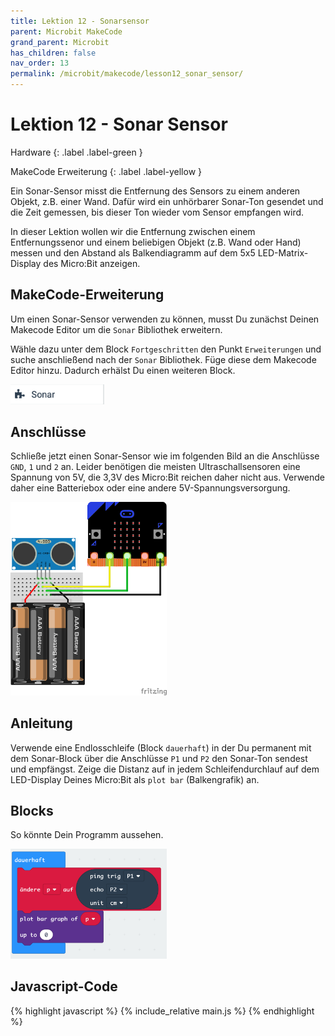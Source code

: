 ```yaml
---
title: Lektion 12 - Sonarsensor
parent: Microbit MakeCode
grand_parent: Microbit
has_children: false
nav_order: 13
permalink: /microbit/makecode/lesson12_sonar_sensor/
---
```


# Lektion 12 - Sonar Sensor 

Hardware
{: .label .label-green }

MakeCode Erweiterung
{: .label .label-yellow }

Ein Sonar-Sensor misst die Entfernung des Sensors zu einem anderen Objekt, z.B. einer Wand. Dafür wird ein unhörbarer Sonar-Ton gesendet und die Zeit gemessen, bis dieser Ton wieder vom Sensor empfangen wird.

In dieser Lektion wollen wir die Entfernung zwischen einem Entfernungssenor und einem beliebigen Objekt (z.B. Wand oder Hand) messen und den Abstand als Balkendiagramm auf dem 5x5 LED-Matrix-Display des Micro:Bit anzeigen.

## MakeCode-Erweiterung

Um einen Sonar-Sensor verwenden zu können, musst Du zunächst Deinen Makecode Editor um die `Sonar` Bibliothek erweitern.

Wähle dazu unter dem Block `Fortgeschritten` den Punkt `Erweiterungen` und suche anschließend nach der `Sonar` Bibliothek. Füge diese dem Makecode Editor hinzu. Dadurch erhälst Du einen weiteren Block.

<img src="./sonar.png" width="150px"/>

## Anschlüsse

Schließe jetzt einen Sonar-Sensor wie im folgenden Bild an die Anschlüsse `GND`, `1` und `2` an. Leider benötigen die meisten Ultraschallsensoren eine Spannung von 5V, die 3,3V des Micro:Bit reichen daher nicht aus. Verwende daher eine Batteriebox oder eine andere 5V-Spannungsversorgung.

<img src="./wiring.png" width="250px"/>

## Anleitung

Verwende eine Endlosschleife (Block `dauerhaft`) in der Du permanent mit dem Sonar-Block über die Anschlüsse `P1` und `P2` den Sonar-Ton sendest und empfängst. Zeige die Distanz auf in jedem Schleifendurchlauf auf dem LED-Display Deines Micro:Bit als `plot bar` (Balkengrafik) an.

## Blocks

So könnte Dein Programm aussehen.

<img src="./screenshot.png" width="250px"/>

## Javascript-Code

{% highlight javascript %}
    {% include_relative main.js %}
{% endhighlight %}
